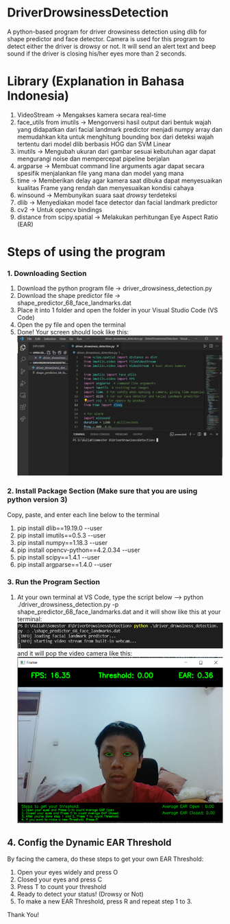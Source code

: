 # DriverDrowsinessDetection
A python-based program for driver drowsiness detection using dlib for shape predictor and face detector. Camera is used for this program to detect either the driver is drowsy or not. It will send an alert text and beep sound if the driver is closing his/her eyes more than 2 seconds.

# Library (Explanation in Bahasa Indonesia)
1. VideoStream -> Mengakses kamera secara real-time
2. face_utils from imutils -> Mengonversi hasil output dari bentuk wajah yang didapatkan dari facial landmark predictor menjadi numpy array dan memudahkan kita untuk menghitung bounding box dari deteksi wajah tertentu dari model dlib berbasis HOG dan SVM Linear
3. imutils -> Mengubah ukuran dari gambar sesuai kebutuhan agar dapat mengurangi noise dan 
mempercepat pipeline berjalan
4. argparse -> Membuat command line arguments agar dapat secara spesifik menjalankan file yang 
mana dan model yang mana
5. time -> Memberikan delay agar kamera saat dibuka dapat menyesuaikan kualitas Frame yang 
rendah dan menyesuaikan kondisi cahaya
6. winsound -> Membunyikan suara saat _drowsy_ terdeteksi
7. dlib -> Menyediakan model face detector dan facial landmark predictor
8. cv2 -> Untuk opencv bindings
9. distance from scipy.spatial -> Melakukan perhitungan Eye Aspect Ratio (EAR)

# Steps of using the program

### 1. Downloading Section
1. Download the python program file -> driver_drowsiness_detection.py 
2. Download the shape predictor file -> shape_predictor_68_face_landmarks.dat
3. Place it into 1 folder and open the folder in your Visual Studio Code (VS Code)
4. Open the py file and open the terminal
5. Done! Your screen should look like this:
![](images/tampilanvscode.png)

### 2. Install Package Section (Make sure that you are using python version 3)
Copy, paste, and enter each line below to the terminal
1. pip install dlib==19.19.0 --user
2. pip install imutils==0.5.3 --user
3. pip install numpy==1.18.3 --user
4. pip install opencv-python==4.2.0.34 --user
5. pip install scipy==1.4.1 --user
6. pip install argparse==1.4.0 --user

### 3. Run the Program Section
1. At your own terminal at VS Code, type the script below
--> python ./driver_drowsiness_detection.py -p shape_predictor_68_face_landmarks.dat
and it will show like this at your terminal:
![](images/image.png)
and it will pop the video camera like this:
![](images/tampilanutama.png)

## 4. Config the Dynamic EAR Threshold
By facing the camera, do these steps to get your own EAR Threshold:
1. Open your eyes widely and press O 
2. Closed your eyes and press C
3. Press T to count your threshold
4. Ready to detect your status! (Drowsy or Not)
5. To make a new EAR Threshold, press R and repeat step 1 to 3.

Thank You!




